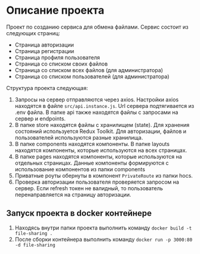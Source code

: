 # Описание проекта

Проект по созданию сервиса для обмена файлами. 
Сервис состоит из следующих страниц:
- Страница авторизации
- Страница регистрации
- Страница профиля пользователя
- Страница со списком своих файлов
- Страница со списком всех файлов (для администратора)
- Страница со списком пользователей (для администратора)

Структура проекта следующая:
1. Запросы на сервер отправляются через axios. Настройки axios находятся в файле `src/api.instance.js`. Url сервера подтягивается из .env файла. В папке api также находятся файлы с запросами на сервер и endpoints.
2. В папке store находятся файлы с хранилищем (state). Для хранения состояний используется Redux Toolkit. Для авторизации, файлов и пользователей используются разные хранилища.
3. В папке components находятся компоненты. В папке layouts находятся компоненты, которые используются на всех страницах.
4. В папке pages находятся компоненты, которые используются на отдельных страницах. Данные компоненты формируются с использование компонентов из папки components
5. Приватные роуты обернуты в компонент `PrivateRoute` из папки hocs.
6. Проверка авторизации пользователя проверяется запросом на сервер. Если refresh токен не валидный, то пользователь перенаправляется на страницу авторизации.

## Запуск проекта в docker контейнере
1. Находясь внутри папки проекта выполнить команду ```docker build -t file-sharing .```
2. После сборки контейнера выполнить команду ```docker run -p 3000:80 -d file-sharing```